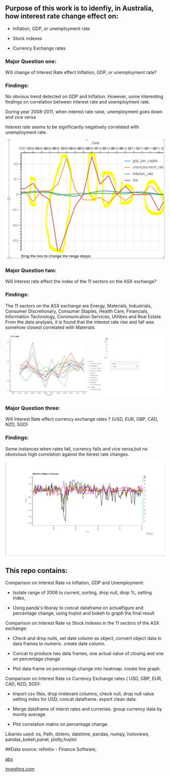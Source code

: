 ## Purpose of this work is to idenfiy, in Australia, how interest rate change effect on:

* Inflation, GDP, or unemployment rate

* Stock indexes

* Currency Exchange rates


### Major Question one:

Will change of Interest Rate effect Inflation, GDP, or unemployment rate?

### Findings:

No obvious trend detected on GDP and Inflation. However, some interesting findings on correlation between interest rate and unemployment rate.

During year 2008-2011, when interest rate raise, unemployment goes down and vice versa

Interest rate seems to be significantly negatively correlated with unemployment rate.

![inflation](https://github.com/Gosper23/Australian-Interest-Rate-Analysis/blob/features_jm/Images/Financial%20Factors.png)

### Major Question two:

Will Interest rate effect the index of the 11 sectors on the ASX exchange?

### Findings:

The 11 sectors on the ASX exchange are Energy, Materials, Industrials, Consumer Discretionary, Consumer Staples, Health Care, Financials, Information Technology, Communication Services, Utilities and Real Estate. 
From the data anylyais, it is found that the interest rate rise and fall was somehow closest correlated with Materials

![inflation](https://github.com/Gosper23/Australian-Interest-Rate-Analysis/blob/features_jm/Images/ASX.png)

### Major Question three:

Will Interest Rate effect currency exchange rates ? (USD, EUR, GBP, CAD, NZD, SGD)

### Findings:

Some instances when rates fall, currency falls and vice versa,but no obvovious high correlation against the iterest rate changes.


![inflation](https://github.com/Gosper23/Australian-Interest-Rate-Analysis/blob/features_jm/Images/Currency%20Graph.png)


## This repo contains:

Comparison on Interest Rate vs Inflation, GDP and Unemployment:

* Isolate range of 2006 to current, sorting, drop null, drop %, setting index, 

* Using panda's libaray to concat dataframe on actualfigure and percentage change, using hvplot and bokeh to graph the final result

Comparison on Interest Rate vs Stock indexes in the 11 sectors of the ASX exchange:

* Check and drop nulls, set date column as object, convert object data in data frames to numeric.
create date column.

* Concat to produce two data frames, one actual value of closing and one on percentage change

* Plot data frame on percentage change into heatmap. create line graph.



Comparison on Interest Rate vs Currency Exchange rates ( USD, GBP,  EUR, CAD, NZD, SGD): 

* Import csv files, drop irrelevant columns, check null, drop null value setting index for USD, concat dataframe.
export clean data.

* Merge dataframe of interst rates and currenies. group currency data by montly average.

* Plot correlation matrix on percentage change.  


Libaries used: os, Path, dotenv, datetime, pandas, numpy, holoviews, pandas_bokeh,panel, plotly,hvplot

##Data source: 
refinitiv - Finance Software, 

[abs](https://www.abs.gov.au) 

[investing.com](https://au.investing.com/) 
